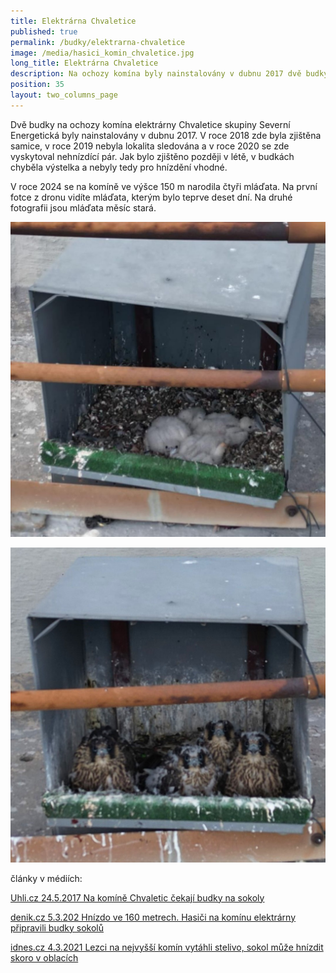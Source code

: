 ```yaml
---
title: Elektrárna Chvaletice
published: true
permalink: /budky/elektrarna-chvaletice
image: /media/hasici_komin_chvaletice.jpg
long_title: Elektrárna Chvaletice
description: Na ochozy komína byly nainstalovány v dubnu 2017 dvě budky
position: 35
layout: two_columns_page
---
```

Dvě budky na ochozy komína elektrárny Chvaletice skupiny Severní Energetická byly nainstalovány v dubnu 2017. V roce 2018 zde byla zjištěna samice, v roce 2019 nebyla lokalita sledována a v roce 2020 se zde vyskytoval nehnízdící pár. Jak bylo zjištěno později v létě, v budkách chyběla výstelka a nebyly tedy pro hnízdění vhodné. 

V roce 2024 se na komíně ve výšce 150 m narodila čtyři mláďata. Na první fotce z dronu vidíte mláďata, kterým bylo teprve deset dní. Na druhé fotografii jsou mláďata měsíc stará. 

![](/media/441461026_1217510919577370_6212876314767178663_n.jpg)

![](/media/442416341_1217510976244031_852260856341622012_n.jpg)

články v médiích:

[Uhli.cz 24.5.2017 Na komíně Chvaletic čekají budky na sokoly](https://iuhli.cz/na-komine-chvaletic-cekaji-budky-na-sokoly/)

[denik.cz 5.3.202 Hnízdo ve 160 metrech. Hasiči na komínu elektrárny připravili budky sokolů](https://www.denik.cz/regiony/hnizdo-ve-160-metrech-hasici-na-kominu-elektrarna-pripravili-budky-sokolu-202103.html)

[idnes.cz 4.3.2021 Lezci na nejvyšší komín vytáhli stelivo, sokol může hnízdit skoro v oblacích](https://www.idnes.cz/pardubice/zpravy/chvaletice-komin-sokol-stehovavy-budka-lezci.A210304_150312_pardubice-zpravy_lati)

